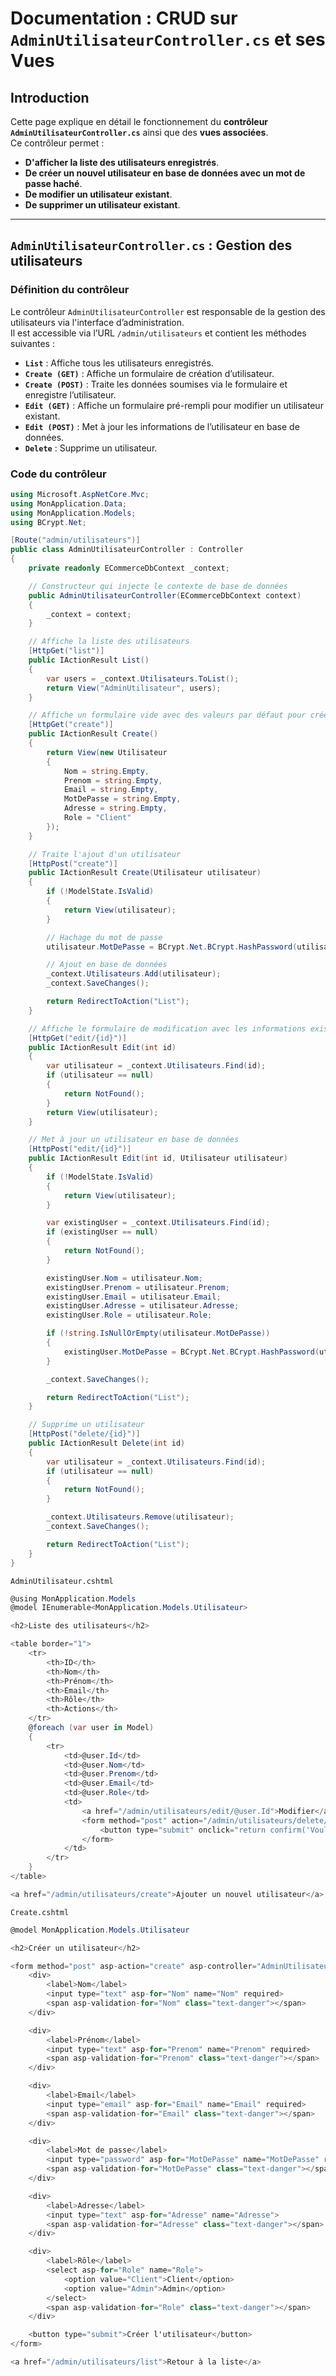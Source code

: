 # Documentation : CRUD sur `AdminUtilisateurController.cs` et ses Vues

## Introduction
Cette page explique en détail le fonctionnement du **contrôleur `AdminUtilisateurController.cs`** ainsi que des **vues associées**.  
Ce contrôleur permet :
- **D'afficher la liste des utilisateurs enregistrés**.
- **De créer un nouvel utilisateur en base de données avec un mot de passe haché**.
- **De modifier un utilisateur existant**.
- **De supprimer un utilisateur existant**.

---

## `AdminUtilisateurController.cs` : Gestion des utilisateurs

### Définition du contrôleur
Le contrôleur `AdminUtilisateurController` est responsable de la gestion des utilisateurs via l'interface d’administration.  
Il est accessible via l’URL `/admin/utilisateurs` et contient les méthodes suivantes :
- **`List`** : Affiche tous les utilisateurs enregistrés.
- **`Create (GET)`** : Affiche un formulaire de création d’utilisateur.
- **`Create (POST)`** : Traite les données soumises via le formulaire et enregistre l’utilisateur.
- **`Edit (GET)`** : Affiche un formulaire pré-rempli pour modifier un utilisateur existant.
- **`Edit (POST)`** : Met à jour les informations de l’utilisateur en base de données.
- **`Delete`** : Supprime un utilisateur.

### Code du contrôleur

```csharp
using Microsoft.AspNetCore.Mvc;
using MonApplication.Data;
using MonApplication.Models;
using BCrypt.Net;

[Route("admin/utilisateurs")]
public class AdminUtilisateurController : Controller
{
    private readonly ECommerceDbContext _context;

    // Constructeur qui injecte le contexte de base de données
    public AdminUtilisateurController(ECommerceDbContext context)
    {
        _context = context;
    }

    // Affiche la liste des utilisateurs
    [HttpGet("list")]
    public IActionResult List()
    {
        var users = _context.Utilisateurs.ToList();
        return View("AdminUtilisateur", users);
    }

    // Affiche un formulaire vide avec des valeurs par défaut pour créer un utilisateur
    [HttpGet("create")]
    public IActionResult Create()
    {
        return View(new Utilisateur
        {
            Nom = string.Empty,
            Prenom = string.Empty,
            Email = string.Empty,
            MotDePasse = string.Empty,
            Adresse = string.Empty,
            Role = "Client"
        });
    }

    // Traite l'ajout d'un utilisateur
    [HttpPost("create")]
    public IActionResult Create(Utilisateur utilisateur)
    {
        if (!ModelState.IsValid)
        {
            return View(utilisateur);
        }

        // Hachage du mot de passe
        utilisateur.MotDePasse = BCrypt.Net.BCrypt.HashPassword(utilisateur.MotDePasse);

        // Ajout en base de données
        _context.Utilisateurs.Add(utilisateur);
        _context.SaveChanges();

        return RedirectToAction("List");
    }

    // Affiche le formulaire de modification avec les informations existantes
    [HttpGet("edit/{id}")]
    public IActionResult Edit(int id)
    {
        var utilisateur = _context.Utilisateurs.Find(id);
        if (utilisateur == null)
        {
            return NotFound();
        }
        return View(utilisateur);
    }

    // Met à jour un utilisateur en base de données
    [HttpPost("edit/{id}")]
    public IActionResult Edit(int id, Utilisateur utilisateur)
    {
        if (!ModelState.IsValid)
        {
            return View(utilisateur);
        }

        var existingUser = _context.Utilisateurs.Find(id);
        if (existingUser == null)
        {
            return NotFound();
        }

        existingUser.Nom = utilisateur.Nom;
        existingUser.Prenom = utilisateur.Prenom;
        existingUser.Email = utilisateur.Email;
        existingUser.Adresse = utilisateur.Adresse;
        existingUser.Role = utilisateur.Role;

        if (!string.IsNullOrEmpty(utilisateur.MotDePasse))
        {
            existingUser.MotDePasse = BCrypt.Net.BCrypt.HashPassword(utilisateur.MotDePasse);
        }

        _context.SaveChanges();

        return RedirectToAction("List");
    }

    // Supprime un utilisateur
    [HttpPost("delete/{id}")]
    public IActionResult Delete(int id)
    {
        var utilisateur = _context.Utilisateurs.Find(id);
        if (utilisateur == null)
        {
            return NotFound();
        }

        _context.Utilisateurs.Remove(utilisateur);
        _context.SaveChanges();

        return RedirectToAction("List");
    }
}
```
`AdminUtilisateur.cshtml`

```csharp
@using MonApplication.Models
@model IEnumerable<MonApplication.Models.Utilisateur>

<h2>Liste des utilisateurs</h2>

<table border="1">
    <tr>
        <th>ID</th>
        <th>Nom</th>
        <th>Prénom</th>
        <th>Email</th>
        <th>Rôle</th>
        <th>Actions</th>
    </tr>
    @foreach (var user in Model)
    {
        <tr>
            <td>@user.Id</td>
            <td>@user.Nom</td>
            <td>@user.Prenom</td>
            <td>@user.Email</td>
            <td>@user.Role</td>
            <td>
                <a href="/admin/utilisateurs/edit/@user.Id">Modifier</a> |
                <form method="post" action="/admin/utilisateurs/delete/@user.Id" style="display:inline;">
                    <button type="submit" onclick="return confirm('Voulez-vous vraiment supprimer cet utilisateur ?');">Supprimer</button>
                </form>
            </td>
        </tr>
    }
</table>

<a href="/admin/utilisateurs/create">Ajouter un nouvel utilisateur</a>
```
`Create.cshtml`
```csharp
@model MonApplication.Models.Utilisateur

<h2>Créer un utilisateur</h2>

<form method="post" asp-action="create" asp-controller="AdminUtilisateur">
    <div>
        <label>Nom</label>
        <input type="text" asp-for="Nom" name="Nom" required>
        <span asp-validation-for="Nom" class="text-danger"></span>
    </div>

    <div>
        <label>Prénom</label>
        <input type="text" asp-for="Prenom" name="Prenom" required>
        <span asp-validation-for="Prenom" class="text-danger"></span>
    </div>

    <div>
        <label>Email</label>
        <input type="email" asp-for="Email" name="Email" required>
        <span asp-validation-for="Email" class="text-danger"></span>
    </div>

    <div>
        <label>Mot de passe</label>
        <input type="password" asp-for="MotDePasse" name="MotDePasse" required>
        <span asp-validation-for="MotDePasse" class="text-danger"></span>
    </div>

    <div>
        <label>Adresse</label>
        <input type="text" asp-for="Adresse" name="Adresse">
        <span asp-validation-for="Adresse" class="text-danger"></span>
    </div>

    <div>
        <label>Rôle</label>
        <select asp-for="Role" name="Role">
            <option value="Client">Client</option>
            <option value="Admin">Admin</option>
        </select>
        <span asp-validation-for="Role" class="text-danger"></span>
    </div>

    <button type="submit">Créer l'utilisateur</button>
</form>

<a href="/admin/utilisateurs/list">Retour à la liste</a>
```
